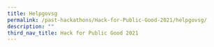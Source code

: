 ```yaml
---
title: Helpgovsg
permalink: /past-hackathons/Hack-for-Public-Good-2021/helpgovsg/
description: ""
third_nav_title: Hack for Public Good 2021
---
```

